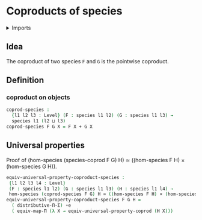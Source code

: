# Coproducts of species

<details><summary>Imports</summary>
```agda
module univalent-combinatorics.coproducts-species where
open import foundation.cartesian-product-types
open import foundation.coproduct-types
open import foundation.equivalences
open import foundation.functoriality-coproduct-types
open import foundation.functoriality-dependent-function-types
open import foundation.type-theoretic-principle-of-choice
open import foundation.universal-property-coproduct-types
open import foundation.universe-levels
open import univalent-combinatorics.finite-types
open import univalent-combinatorics.morphisms-species
open import univalent-combinatorics.species
```
</details>

## Idea

The coproduct of two species `F` and `G` is the pointwise coproduct.

## Definition

### coproduct on objects

```agda
coprod-species :
  {l1 l2 l3 : Level} (F : species l1 l2) (G : species l1 l3) →
  species l1 (l2 ⊔ l3)
coprod-species F G X = F X + G X
```

## Universal properties

Proof of (hom-species (species-coprod F G) H) ≃ ((hom-species F H) × (hom-species G H)).

```agda
equiv-universal-property-coproduct-species :
 {l1 l2 l3 l4 : Level}
 (F : species l1 l2) (G : species l1 l3) (H : species l1 l4) →
 hom-species (coprod-species F G) H ≃ ((hom-species F H) × (hom-species G H))
equiv-universal-property-coproduct-species F G H =
  ( distributive-Π-Σ) ∘e
  ( equiv-map-Π (λ X → equiv-universal-property-coprod (H X)))
